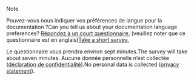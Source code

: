 > [!NOTE]
><span data-ttu-id="3b7fc-101">Pouvez-vous nous indiquer vos préférences de langue pour la documentation ?</span><span class="sxs-lookup"><span data-stu-id="3b7fc-101">Can you tell us about your documentation language preferences?</span></span> <span data-ttu-id="3b7fc-102">[Répondez à un court questionnaire.](https://aka.ms/BAG_Docs_Language_Survey) (veuillez noter que ce questionnaire est en anglais)</span><span class="sxs-lookup"><span data-stu-id="3b7fc-102">[Take a short survey.](https://aka.ms/BAG_Docs_Language_Survey)</span></span>
>
><span data-ttu-id="3b7fc-103">Le questionnaire vous prendra environ sept minutes.</span><span class="sxs-lookup"><span data-stu-id="3b7fc-103">The survey will take about seven minutes.</span></span> <span data-ttu-id="3b7fc-104">Aucune donnée personnelle n’est collectée ([déclaration de confidentialité](https://go.microsoft.com/fwlink/?LinkId=521839)).</span><span class="sxs-lookup"><span data-stu-id="3b7fc-104">No personal data is collected ([privacy statement](https://go.microsoft.com/fwlink/?LinkId=521839)).</span></span>
